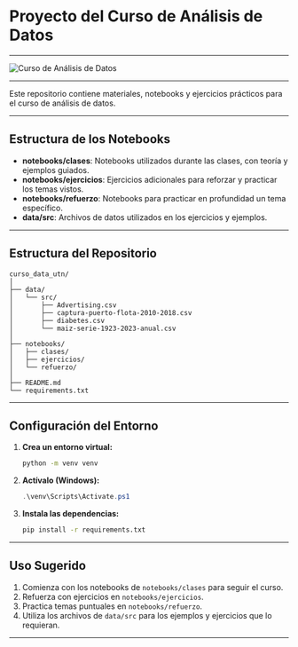 # **Proyecto del Curso de Análisis de Datos**

---

![Curso de Análisis de Datos](https://raw.githubusercontent.com/franfuentes/curso_data_utn/main/notebooks/clases/imagenes/analisis_datos_banner.png)

---

Este repositorio contiene materiales, notebooks y ejercicios prácticos para el curso de análisis de datos.

---

## **Estructura de los Notebooks**

- **notebooks/clases**: Notebooks utilizados durante las clases, con teoría y ejemplos guiados.
- **notebooks/ejercicios**: Ejercicios adicionales para reforzar y practicar los temas vistos.
- **notebooks/refuerzo**: Notebooks para practicar en profundidad un tema específico.
- **data/src**: Archivos de datos utilizados en los ejercicios y ejemplos.

---

## **Estructura del Repositorio**

```
curso_data_utn/
│
├── data/
│   └── src/
│       ├── Advertising.csv
│       ├── captura-puerto-flota-2010-2018.csv
│       ├── diabetes.csv
│       └── maiz-serie-1923-2023-anual.csv
│
├── notebooks/
│   ├── clases/
│   ├── ejercicios/
│   └── refuerzo/
│
├── README.md
└── requirements.txt
```

---

## **Configuración del Entorno**

1. **Crea un entorno virtual:**
   ```bash
   python -m venv venv
   ```
2. **Actívalo (Windows):**
   ```powershell
   .\venv\Scripts\Activate.ps1
   ```
3. **Instala las dependencias:**
   ```bash
   pip install -r requirements.txt
   ```

---

## **Uso Sugerido**

1. Comienza con los notebooks de `notebooks/clases` para seguir el curso.
2. Refuerza con ejercicios en `notebooks/ejercicios`.
3. Practica temas puntuales en `notebooks/refuerzo`.
4. Utiliza los archivos de `data/src` para los ejemplos y ejercicios que lo requieran.

---
